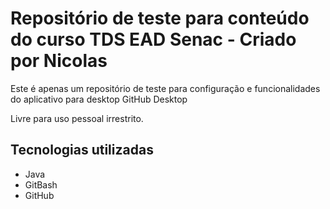 # Repositório de teste para conteúdo do curso TDS EAD Senac - Criado por Nicolas

Este é apenas um repositório de teste para configuração e funcionalidades do aplicativo para desktop GitHub Desktop

Livre para uso pessoal irrestrito.

## Tecnologias utilizadas
- Java
- GitBash
- GitHub
